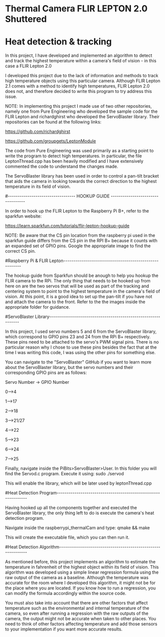 # Thermal Camera FLIR LEPTON 2.0 Shuttered
# Heat detection & tracking

In this project, I have developed and implemented an algorithm to detect and track the highest temperature within a camera's field of vision - in this case a FLIR Lepton 2.0

I developed this project due to the lack of information and methods to track high temperature objects using this particular camera. Although FLIR Lepton 2.1 comes with a method to identify high temperatures, FLIR Lepton 2.0 does not, and therefore decided to write this program to try address this issue.

NOTE: In implementing this project I made use of two other repositories, namely one from Pure Engineering who developed the sample code for the FLIR Lepton and richardghirst who developed the ServoBlaster library. Their repositories can be found at the following links:

https://github.com/richardghirst

https://github.com/groupgets/LeptonModule

The code from Pure Engineering was used primarily as a starting point to write the program to detect high temperatures. In particular, the file LeptonThread.cpp has been heavily modified and I have extensively commented the code to understand the changes made.

The ServoBlaster library has been used in order to control a pan-tilt bracket that aids the camera in looking towards the correct direction to the highest temperature in its field of vision.


#---------------------------------- HOOKUP GUIDE ----------------------------------

In order to hook up the FLIR Lepton to the Raspberry Pi B+, refer to the sparkfun website:

https://learn.sparkfun.com/tutorials/flir-lepton-hookup-guide

NOTE: Be aware that the CS pin location from the raspberry pi used in the sparkfun guide differs from the CS pin in the RPI B+ because it counts with an expanded set of GPIO pins. Google the appropriate image to find the correct CS pin. 

#Raspberry Pi & FLIR Lepton--------------------------------------------------------

The hookup guide from Sparkfun should be anough to help you hookup the FLIR camera to the RPi.
The only thing that needs to be hooked up from here on are the two servos that will be used as part of the tracking and centering system to point to the highest temperature in the camera's field of vision.
At this point, it is a good idea to set up the pan-tilt if you have not and attach the camera to the front.
Refer to the the images inside the appropriate folder for guidance.

#ServoBlaster Library---------------------------------------------------------------

In this project, I used servo numbers 5 and 6 from the ServoBlaster library, which correspond to GPIO pins 23 and 24 from the RPi B+ respectively. These pins need to be attached to the servo's PWM signal pins. There is no particular reason why I chose to use these pins besides the fact that at the time I was writing this code, I was using the other pins for something else.

You can navigate to the "ServoBlaster" GitHub if you want to learn more about the ServoBlaster library, but the servo numbers and their corresponding GPIO pins are as follows:

Servo Number -> GPIO Number

0-->4

1-->17

2-->18

3-->21/27

4-->22

5-->23

6-->24

7-->25


Finally, navigate inside the PiBits>ServoBlaster>User. In this folder you will find the Servod.c program. Execute it using: sudo ./servod

This will enable the library, which will be later used by leptonThread.cpp

#Heat Detection Program---------------------------------------------------------------

Having hooked up all the components together and executed the ServoBlaster library, the only thing left to do is execute the camera's heat detection program.

Navigate inside the raspberrypi_thermalCam and type: qmake && make

This will create the executable file, which you can then run it.

#Heat Detection Algorithm--------------------------------------------------------------

As mentioned before, this project implements an algorithm to estimate the temperature in fahrenheit of the highest object within its field of vision. This algorithm was developed using a simple linear regression formula using the raw output of the camera as a baseline. Although the temperature was accurate for the room where I developed this algorithm, it might not be for the place where you are located. If you know how to run a regression, you can modify the formula accordingly within the source code.

You must also take into account that there are other factors that affect temperature such as the environmental and internal temperature of the camera, so even after running a regression with the raw outputs of the camera, the output might not be accurate when taken to other places. You need to think of other factors affecting temperature and add those sensors to your implementation if you want more accurate results.
